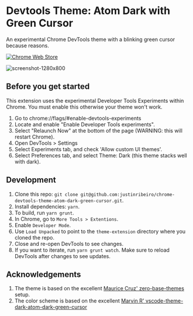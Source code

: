 # Devtools Theme: Atom Dark with Green Cursor
An experimental Chrome DevTools theme with a blinking green cursor because reasons.

[![Chrome Web Store](https://img.shields.io/chrome-web-store/v/nimelepbpejjlbmoobocpfnjhihnpked.svg)](https://chrome.google.com/webstore/detail/devtools-theme-atom-dark/iocojmginfolhoaalkgabkmilfepnejc?hl=en-US)

![screenshot-1280x800](https://user-images.githubusercontent.com/643503/40563296-1e51e83a-6019-11e8-8822-b5ebc67584bd.png)

## Before you get started

This extension uses the experimental Developer Tools Experiments within Chrome. You must enable this otherwise your theme won't work.

1. Go to chrome://flags/#enable-devtools-experiments
2. Locate and enable "Enable Developer Tools experiments".
3. Select "Relaunch Now" at the bottom of the page (WARNING: this will restart Chrome).
4. Open DevTools > Settings
5. Select Experiments tab, and check 'Allow custom UI themes'.
6. Select Preferences tab, and select Theme: Dark (this theme stacks well with dark).

## Development

1. Clone this repo: `git clone git@github.com:justinribeiro/chrome-devtools-theme-atom-dark-green-cursor.git`.
2. Install dependencies: `yarn`.
3. To build, run `yarn grunt`.
4. In Chrome, go to `More Tools > Extentions`.
5. Enable `Developer Mode`.
6. Use `Load Unpacked` to point to the `theme-extension` directory where you cloned the repo.
7. Close and re-open DevTools to see changes.
8. If you want to iterate, run `yarn grunt watch`. Make sure to reload DevTools after changes to see updates.

## Acknowledgements

1. The theme is based on the excellent [Maurice Cruz' zero-base-themes](https://github.com/mauricecruz/zero-base-themes) setup.
2. The color scheme is based on the excellent [Marvin R' vscode-theme-dark-atom-dark-green-cursor](https://github.com/therealmarv/vscode-theme-dark-atom-dark-green-cursor)
